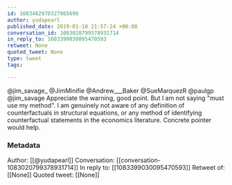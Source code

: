 ```yaml
---
id: 1083482970327965696
author: yudapearl
published_date: 2019-01-10 21:57:24 +00:00
conversation_id: 1083020799378931714
in_reply_to: 1083399030095470593
retweet: None
quoted_tweet: None
type: tweet
tags:

---
```


@jim_savage_ @JimMinifie @Andrew___Baker @SueMarquezR @paulgp @jim_savage Appreciate the warning, good point. But I am not saying "must use my method". I am genuinely not aware of any definition of counterfactuals in structural equations, or any method of identifying counterfactual statements in the economics literature. Concrete pointer would help.

### Metadata

Author: [[@yudapearl]]
Conversation: [[conversation-1083020799378931714]]
In reply to: [[1083399030095470593]]
Retweet of: [[None]]
Quoted tweet: [[None]]
